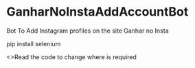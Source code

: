 # GanharNoInstaAddAccountBot
Bot To Add Instagram profiles on the site Ganhar no Insta

<p>pip install selenium</p>
<>Read the code to change where is required</p>
